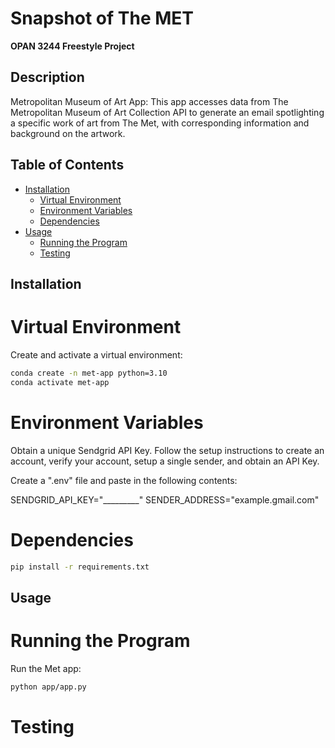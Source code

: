 # Snapshot of The MET
**OPAN 3244 Freestyle Project**

## Description

Metropolitan Museum of Art App: This app accesses data from The Metropolitan Museum of Art Collection API to generate an email spotlighting a specific work of art from The Met, with corresponding information and background on the artwork.

## Table of Contents

- [Installation](#installation)
  - [Virtual Environment](#virtual-environment)
  - [Environment Variables](#environment-variables)
  - [Dependencies](#dependencies)
- [Usage](#usage)
  - [Running the Program](#running-the-program)
  - [Testing](#testing)

## Installation

# Virtual Environment
Create and activate a virtual environment:

```sh
conda create -n met-app python=3.10
conda activate met-app
```

# Environment Variables
Obtain a unique Sendgrid API Key. Follow the setup instructions to create an account, verify your account, setup a single sender, and obtain an API Key.

Create a ".env" file and paste in the following contents:

SENDGRID_API_KEY="_________"
SENDER_ADDRESS="example.gmail.com"

# Dependencies

```sh
pip install -r requirements.txt
```

## Usage

# Running the Program
Run the Met app:

```sh
python app/app.py
```
# Testing

